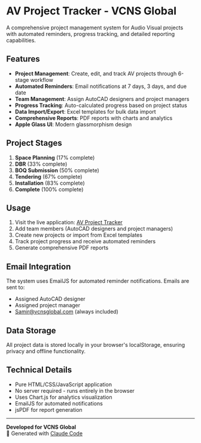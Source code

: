 # AV Project Tracker - VCNS Global

A comprehensive project management system for Audio Visual projects with automated reminders, progress tracking, and detailed reporting capabilities.

## Features

- **Project Management**: Create, edit, and track AV projects through 6-stage workflow
- **Automated Reminders**: Email notifications at 7 days, 3 days, and due date
- **Team Management**: Assign AutoCAD designers and project managers
- **Progress Tracking**: Auto-calculated progress based on project status
- **Data Import/Export**: Excel templates for bulk data import
- **Comprehensive Reports**: PDF reports with charts and analytics
- **Apple Glass UI**: Modern glassmorphism design

## Project Stages

1. **Space Planning** (17% complete)
2. **DBR** (33% complete)
3. **BOQ Submission** (50% complete)
4. **Tendering** (67% complete)
5. **Installation** (83% complete)
6. **Complete** (100% complete)

## Usage

1. Visit the live application: [AV Project Tracker](https://yourusername.github.io/av-project-tracker/)
2. Add team members (AutoCAD designers and project managers)
3. Create new projects or import from Excel templates
4. Track project progress and receive automated reminders
5. Generate comprehensive PDF reports

## Email Integration

The system uses EmailJS for automated reminder notifications. Emails are sent to:
- Assigned AutoCAD designer
- Assigned project manager
- Samir@vcnsglobal.com (always included)

## Data Storage

All project data is stored locally in your browser's localStorage, ensuring privacy and offline functionality.

## Technical Details

- Pure HTML/CSS/JavaScript application
- No server required - runs entirely in the browser
- Uses Chart.js for analytics visualization
- EmailJS for automated notifications
- jsPDF for report generation

---

**Developed for VCNS Global**  
🤖 Generated with [Claude Code](https://claude.ai/code)